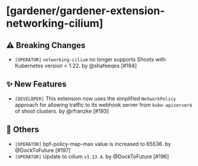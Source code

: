 # [gardener/gardener-extension-networking-cilium]

## ⚠️ Breaking Changes

- `[OPERATOR]` `networking-cilium` no longer supports Shoots with Кubernetes version < 1.22. by @shafeeqes [#194]
## ✨ New Features

- `[DEVELOPER]` This extension now uses the simplified `NetworkPolicy` approach for allowing traffic to its webhook server from `kube-apiserver`s of shoot clusters. by @rfranzke [#193]
## 🏃 Others

- `[OPERATOR]` bpf-policy-map-max value is increased to 65536. by @DockToFuture [#197]
- `[OPERATOR]` Update to cilium `v1.13.4`. by @DockToFuture [#196]